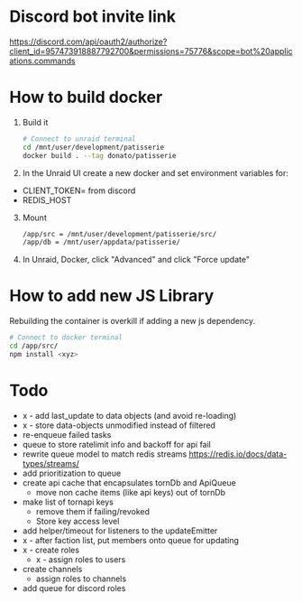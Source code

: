 # Discord bot invite link

https://discord.com/api/oauth2/authorize?client_id=957473918887792700&permissions=75776&scope=bot%20applications.commands

# How to build docker

1. Build it

    ```sh
    # Connect to unraid terminal
    cd /mnt/user/development/patisserie
    docker build . --tag donato/patisserie
    ```

2. In the Unraid UI create a new docker and set environment variables for:
  + CLIENT_TOKEN= from discord
  + REDIS_HOST
3. Mount

    ```sh
    /app/src = /mnt/user/development/patisserie/src/
    /app/db = /mnt/user/appdata/patisserie/
    ```

4. In Unraid, Docker, click "Advanced" and click "Force update"

# How to add new JS Library
Rebuilding the container is overkill if adding a new js dependency.

```sh
# Connect to docker terminal
cd /app/src/
npm install <xyz>
```


# Todo

- x - add last_update to data objects (and avoid re-loading)
- x - store data-objects unmodified instead of filtered
- re-enqueue failed tasks
- queue to store ratelimit info and backoff for api fail
- rewrite queue model to match redis streams https://redis.io/docs/data-types/streams/
- add prioritization to queue
- create api cache that encapsulates tornDb and ApiQueue
  + move non cache items (like api keys) out of tornDb
- make list of tornapi keys 
  + remove them if failing/revoked
  + Store key access level
- add helper/timeout for listeners to the updateEmitter
- x - after faction list, put members onto queue for updating
- x - create roles
  - x - assign roles to users
- create channels
  - assign roles to channels
- add queue for discord roles